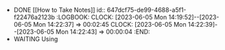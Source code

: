 - DONE [[How to Take Notes]]
  id:: 647dcf75-de99-4688-a5f1-f22476a2123b
  :LOGBOOK:
  CLOCK: [2023-06-05 Mon 14:19:52]--[2023-06-05 Mon 14:22:37] =>  00:02:45
  CLOCK: [2023-06-05 Mon 14:22:39]--[2023-06-05 Mon 14:22:43] =>  00:00:04
  :END:
- WAITING Using